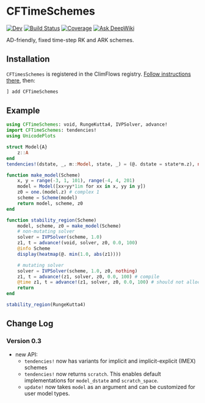 # CFTimeSchemes

<!-- [![Stable](https://img.shields.io/badge/docs-stable-blue.svg)](https://ClimFlows.github.io/CFTimeSchemes.jl/stable/) -->
[![Dev](https://img.shields.io/badge/docs-dev-blue.svg)](https://ClimFlows.github.io/CFTimeSchemes.jl/dev/)
[![Build Status](https://github.com/ClimFlows/CFTimeSchemes.jl/actions/workflows/CI.yml/badge.svg?branch=main)](https://github.com/ClimFlows/CFTimeSchemes.jl/actions/workflows/CI.yml?query=branch%3Amain)
[![Coverage](https://codecov.io/gh/ClimFlows/CFTimeSchemes.jl/branch/main/graph/badge.svg)](https://codecov.io/gh/ClimFlows/CFTimeSchemes.jl)
[![Ask DeepWiki](https://deepwiki.com/badge.svg)](https://deepwiki.com/ClimFlows/CFTimeSchemes.jl)

AD-friendly, fixed time-step RK and ARK schemes.

## Installation

`CFTimesSchemes` is registered in the ClimFlows registry. [Follow instructions there](https://github.com/ClimFlows/JuliaRegistry), then:
```julia
] add CFTimeSchemes
```

## Example

```julia
using CFTimeSchemes: void, RungeKutta4, IVPSolver, advance!
import CFTimeSchemes: tendencies!
using UnicodePlots

struct Model{A}
    z::A
end
tendencies!(dstate, _, m::Model, state, _) = (@. dstate = state*m.z), nothing

function make_model(Scheme)
    x, y = range(-3, 1, 101), range(-4, 4, 201)
    model = Model([xx+yy*1im for xx in x, yy in y])
    z0 = one.(model.z) # complex 1
    scheme = Scheme(model)
    return model, scheme, z0
end

function stability_region(Scheme)
    model, scheme, z0 = make_model(Scheme)
    # non-mutating solver
    solver = IVPSolver(scheme, 1.0)
    z1, t = advance!(void, solver, z0, 0.0, 100)
    @info Scheme
    display(heatmap(@. min(1.0, abs(z1))))

    # mutating solver
    solver = IVPSolver(scheme, 1.0, z0, nothing)
    z1, t = advance!(z1, solver, z0, 0.0, 100) # compile
    @time z1, t = advance!(z1, solver, z0, 0.0, 100) # should not allocate
    return
end

stability_region(RungeKutta4)

```
## Change Log

### Version 0.3

* new API:
    * `tendencies!` now has variants for implicit and
    implicit-explicit (IMEX) schemes
    * `tendencies!` now returns `scratch`. This enables default implementations for `model_dstate` and `scratch_space`.
    * `update!` now takes `model` as an argument and can be customized for user model types.

